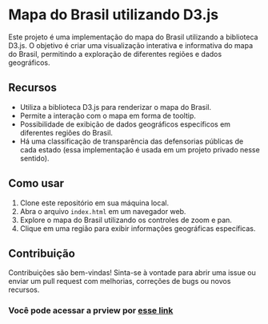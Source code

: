 # Mapa do Brasil utilizando D3.js

Este projeto é uma implementação do mapa do Brasil utilizando a biblioteca D3.js. O objetivo é criar uma visualização interativa e informativa do mapa do Brasil, permitindo a exploração de diferentes regiões e dados geográficos.

## Recursos

- Utiliza a biblioteca D3.js para renderizar o mapa do Brasil.
- Permite a interação com o mapa em forma de tooltip.
- Possibilidade de exibição de dados geográficos específicos em diferentes regiões do Brasil.
- Há uma classificação de transparência das defensorias públicas de cada estado (essa implementação é usada em um projeto privado nesse sentido).

## Como usar

1. Clone este repositório em sua máquina local.
2. Abra o arquivo `index.html` em um navegador web.
3. Explore o mapa do Brasil utilizando os controles de zoom e pan.
4. Clique em uma região para exibir informações geográficas específicas.

## Contribuição

Contribuições são bem-vindas! Sinta-se à vontade para abrir uma issue ou enviar um pull request com melhorias, correções de bugs ou novos recursos.

### Você pode acessar a prview por [esse link](https://jezzdiego.github.io/D3-Brazil-Map/)
